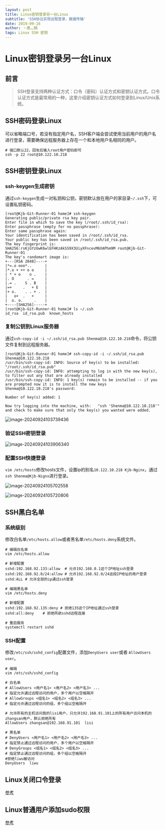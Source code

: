 ```yaml
---
layout: post
title: Linux密钥登录另一台Linux
subtitle: 'SSH协议实现远程登录、数据传输'
date: 2019-09-16
author: 丶德灬锅
tags: Linux SSH 密钥
---
```


# Linux密钥登录另一台Linux

## 前言

> SSH登录支持两种认证方式：口令（密码）认证方式和密钥认证方式。口令认证方式是最常用的一种，这里介绍密钥认证方式如何登录到Linux/Unix系统。

## SSH密码登录Linux

可以省略端口号，若没有指定用户名，SSH客户端会尝试使用当前用户的用户名进行登录，需要确保远程服务器上存在一个和本地用户名相同的用户。

```shell
# 端口默认22，回车后输入root用户密码即可
ssh -p 22 root@10.122.10.218
```

## SSH密钥登录Linux

### ssh-keygen生成密钥

通过`ssh-keygen`生成一对私钥和公钥，密钥默认放在用户的家目录`~/.ssh`下，可设置私钥密码。

```shell
[root@Kjb-Git-Runner-01 home]# ssh-keygen
Generating public/private rsa key pair.
Enter file in which to save the key (/root/.ssh/id_rsa): 
Enter passphrase (empty for no passphrase): 
Enter same passphrase again: 
Your identification has been saved in /root/.ssh/id_rsa.
Your public key has been saved in /root/.ssh/id_rsa.pub.
The key fingerprint is:
SHA256:rsKjGYzUwK6wlEFHKzAkSS9X3UiyXFncevM6XAPhm9M root@Kjb-Git-Runner-01
The key's randomart image is:
+---[RSA 2048]----+
|*=.o ooo*..      |
|*.o + ++ o o     |
| * + o    o .    |
|. O      . =     |
|.= .    S . B    |
|=+     .   + E   |
|+ o.    . . + .  |
|   o+  .   +     |
|  o. o.     .    |
+----[SHA256]-----+
[root@Kjb-Git-Runner-01 home]# ls ~/.ssh
id_rsa  id_rsa.pub  known_hosts
```

### 复制公钥到Linux服务器

通过`ssh-copy-id -i ~/.ssh/id_rsa.pub Shenma@10.122.10.218`命令，将公钥文件复制到远程服务器。

```shell
[root@Kjb-Git-Runner-01 home]# ssh-copy-id -i ~/.ssh/id_rsa.pub Shenma@10.122.10.218
/usr/bin/ssh-copy-id: INFO: Source of key(s) to be installed: "/root/.ssh/id_rsa.pub"
/usr/bin/ssh-copy-id: INFO: attempting to log in with the new key(s), to filter out any that are already installed
/usr/bin/ssh-copy-id: INFO: 1 key(s) remain to be installed -- if you are prompted now it is to install the new keys
Shenma@10.122.10.218's password: 

Number of key(s) added: 1

Now try logging into the machine, with:   "ssh 'Shenma@10.122.10.218'"
and check to make sure that only the key(s) you wanted were added.
```

![image-20240924103739436](https://cdn.jsdelivr.net/gh/ldy/ldy.github.io@master/screenshot/2019-09-16-Linux%E5%AF%86%E9%92%A5%E7%99%BB%E5%BD%95%E5%8F%A6%E4%B8%80%E5%8F%B0Linux-image-20240924103739436.png)

### 验证SSH密钥登录

![image-20240924103906340](https://cdn.jsdelivr.net/gh/ldy/ldy.github.io@master/screenshot/2019-09-16-Linux%E5%AF%86%E9%92%A5%E7%99%BB%E5%BD%95%E5%8F%A6%E4%B8%80%E5%8F%B0Linux-image-20240924103906340.png)

### 配置SSH快捷登录

`vim /etc/hosts`修改hosts文件，设置ip的别名`10.122.10.218 Kjb-Nginx`，通过`ssh Shenma@Kjb-Nignx`进行登录。

![image-20240924105702558](https://cdn.jsdelivr.net/gh/ldy/ldy.github.io@master/screenshot/2019-09-16-Linux%E5%AF%86%E9%92%A5%E7%99%BB%E5%BD%95%E5%8F%A6%E4%B8%80%E5%8F%B0Linux-image-20240924105702558.png)

![image-20240924105720806](https://cdn.jsdelivr.net/gh/ldy/ldy.github.io@master/screenshot/2019-09-16-Linux%E5%AF%86%E9%92%A5%E7%99%BB%E5%BD%95%E5%8F%A6%E4%B8%80%E5%8F%B0Linux-image-20240924105720806.png)

## SSH黑白名单

### 系统级别

修改白名单`/etc/hosts.allow`或者黑名单`/etc/hosts.deny`系统文件。

```shell
# 编辑白名单
vim /etc/hosts.allow

# 新增配置
sshd:192.168.92.133:allow  # 允许192.168.0.1这个IP地址ssh登录
sshd:192.168.92.0/24:allow # 允许192.168.92.0/24这段IP地址的用户登录
sshd:ALL # 允许全部的ip通过ssh登录 

# 编辑黑名单
vim /etc/hosts.deny

# 新增配置
sshd:192.168.92.135:deny # 拒绝135这个IP地址通过ssh登录
sshd:all:deny    # 拒绝所欲sshd远程连接

# 重启服务
systemctl restart sshd
```

### SSH配置

修改`/etc/ssh/sshd_config`配置文件，添加`DenyUsers user`或者 `AllowUsers user`。

```shell
# 编辑
vim /etc/ssh/sshd_config

# 白名单
# AllowUsers <用户名1> <用户名2> <用户名3> ...
# 指定允许通过远程访问的用户，多个用户以空格隔开
# AllowGroups <组名1> <组名2> <组名3> ...
# 指定允许通过远程访问的组，多个组以空格隔开

# 允许所有的主机访问我的lisi用户，只允许192.168.91.101上的所有用户访问本机的zhangsan用户，默认拒绝所有
AllowUsers zhangsan@192.168.91.101  lisi

# 黑名单
# DenyUsers <用户名1> <用户名2> <用户名3> ...
# 指定禁止通过远程访问的用户，多个用户以空格隔开
# DenyGroups <组名1> <组名2> <组名3> ...
# 指定禁止通过远程访问的组，多个组以空格隔开
#拒绝liwu被访问
DenyUsers  liwu
```

## Linux关闭口令登录

[参考](https://blog.lideyu.com/2019/08/04/Xshell%E5%AF%86%E9%92%A5%E7%99%BB%E5%BD%95Linux.html#linux%E5%85%B3%E9%97%AD%E5%8F%A3%E4%BB%A4%E7%99%BB%E5%BD%95)

## Linux普通用户添加sudo权限

[参考](https://blog.lideyu.com/2019/08/04/Xshell%E5%AF%86%E9%92%A5%E7%99%BB%E5%BD%95Linux.html#linux%E6%99%AE%E9%80%9A%E7%94%A8%E6%88%B7%E6%B7%BB%E5%8A%A0sudo%E6%9D%83%E9%99%90)